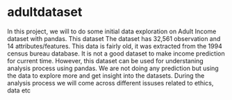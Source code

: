 # adultdataset
In this project, we will to do some initial data exploration on Adult Income dataset with pandas. 
This dataset The dataset has 32,561 observation and 14 attributes/features. 
This data is fairly old, it was extracted from the 1994 census bureau database.
It is not a good dataset to make income prediction for current time. 
However, this dataset can be used for understaning analysis process using pandas.
We are not doing any prediction but using the data to explore more and get insight into the datasets.
During the analysis process we will come across different issuses related to ethics, data etc
